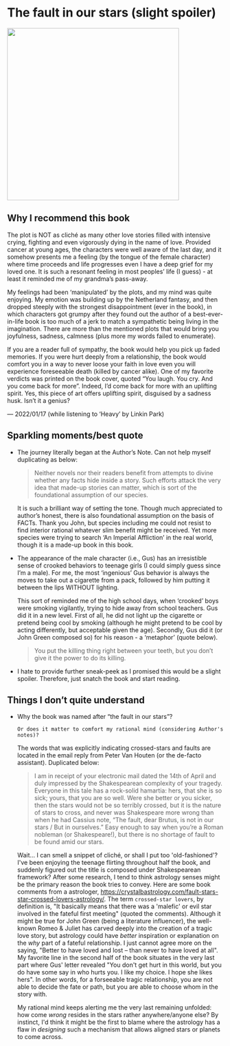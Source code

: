 # The fault in our stars (slight spoiler)

<img src="https://appwk.baidu.com/naapi/doc/view?ih=810&o=jpg_6&iw=1080&ix=0&iy=0&aimw=1080&rn=1&doc_id=80a040a8aaea998fcd220e03&pn=1&sign=7182710abe7a2f3cda2fd0b24ae93f03&type=1&app_ver=2.9.8.2&ua=bd_800_800_IncredibleS_2.9.8.2_2.3.7&bid=1&app_ua=IncredibleS&uid=&cuid=&fr=3&Bdi_bear=WIFI&from=3_10000&bduss=&pid=1&screen=800_800&sys_ver=2.3.7" width="400">

## Why I recommend this book

The plot is NOT as cliché as many other love stories filled with intensive crying, fighting and even vigorously dying in the name of love. Provided cancer at young ages, the characters were well aware of the last day, and it somehow presents me a feeling (by the tongue of the female character) where time proceeds and life progresses even I have a deep grief for my loved one. It is such a resonant feeling in most peoples’ life (I guess) - at least it reminded me of my grandma’s pass-away. 

My feelings had been ‘manipulated’ by the plots, and my mind was quite enjoying. My emotion was building up by the Netherland fantasy, and then dropped steeply with the strongest disappointment (ever in the book), in which characters got grumpy after they found out the author of a best-ever-in-life book is too much of a jerk to match a sympathetic being living in the imagination. There are more than the mentioned plots that would bring you joyfulness, sadness, calmness (plus more my words failed to enumerate). 

If you are a reader full of sympathy, the book would help you pick up faded memories. If you were hurt deeply from a relationship, the book would comfort you in a way to never loose your faith in love even you will experience foreseeable death (killed by cancer alike). One of my favorite verdicts was printed on the book cover, quoted “You laugh. You cry. And you come back for more”.  Indeed, I’d come back for more with an uplifting spirit. Yes, this piece of art offers uplifting spirit, disguised by a sadness husk. Isn’t it a genius?  

— 2022/01/17 (while listening to ‘Heavy’ by Linkin Park)

## Sparkling moments/best quote

- The journey literally began at the Author’s Note. Can not help myself duplicating as below:
    
    > Neither novels nor their readers benefit from attempts to divine whether any facts hide inside a story. Such efforts attack the very idea that made-up stories can matter, which is sort of the foundational assumption of our species.
    > 
    
    It is such a brilliant way of setting the tone. Though much appreciated to author’s honest, there is also foundational assumption on the basis of FACTs. Thank you John, but species including me could not resist to find interior rational whatever slim benefit might be received. Yet more species were trying to search ‘An Imperial Affliction’ in the real world, though it is a made-up book in this book.
    
- The appearance of the male character (i.e., Gus) has an irresistible sense of crooked behaviors to teenage girls (I could simply guess since I’m a male). For me, the most ‘ingenious’ Gus behavior is always the moves to take out a cigarette from a pack, followed by him putting it between the lips WITHOUT lighting.
    
    This sort of reminded me of the high school days, when ‘crooked’ boys were smoking vigilantly, trying to hide away from school teachers. Gus did it in a new level. First of all, he did not light up the cigarette or pretend being cool by smoking (although he might pretend to be cool by acting differently, but acceptable given the age). Secondly, Gus did it (or John Green composed so) for his reason - a ‘metaphor’ (quote below).
    
    > You put the killing thing right between your teeth, but you don’t give it the power to do its killing.
    > 

- I hate to provide further sneak-peek as I promised this would be a slight spoiler. Therefore, just snatch the book and start reading.

## Things I don’t quite understand

- Why the book was named after “the fault in our stars”?
    
    `Or does it matter to comfort my rational mind (considering Author's notes)?`

    The words that was explicitly indicating crossed-stars and faults are located in the email reply from Peter Van Houten (or the de-facto assistant). Duplicated below:

    > I am in receipt of your electronic mail dated the 14th of April and duly impressed by the Shakespearean complexity of your tragedy. Everyone in this tale has a rock-solid hamartia: hers, that she is so sick; yours, that you are so well. Were she better or you sicker, then the stars would not be so terribly crossed, but it is the nature of stars to cross, and never was Shakespeare more wrong than when he had Cassius note, “The fault, dear Brutus, is not in our stars / But in ourselves.” Easy enough to say when you’re a Roman nobleman (or Shakespeare!), but there is no shortage of fault to be found amid our stars.
    > 

    Wait... I can smell a snippet of cliché, or shall I put too 'old-fashioned'? I've been enjoying the teenage flirting throughout half the book, and suddenly figured out the title is composed under Shakespearean framework? After some research, I tend to think astrology senses might be the primary reason the book tries to convey. Here are some book comments from a astrologer, <https://crystalbastrology.com/fault-stars-star-crossed-lovers-astrology/>. The term `crossed-star lovers`, by definition is, "It basically means that there was a 'malefic' or evil star involved in the fateful first meeting" (quoted the comments). Although it might be true for John Green (being a literature influencer), the well-known Romeo & Juliet has carved deeply into the creation of a tragic love story, but astrology could have *better* inspiration or explanation on the *why* part of a fateful relationship. I just cannot agree more on the saying, "Better to have loved and lost – than never to have loved at all". My favorite line in the second half of the book situates in the very last part where Gus' letter revealed "You don't get hurt in this world, but you do have some say in who hurts you. I like my choice. I hope she likes hers". In other words, for a forseeable tragic relationship, you are not able to decide the fate or path, but you are able to choose whom in the story with.

    My rational mind keeps alerting me the very last remaining unfolded: how come *wrong* resides in the stars rather anywhere/anyone else? By instinct, I'd think it might be the first to blame where the astrology has a flaw in *designing* such a mechanism that allows aligned stars or planets to come across.  
